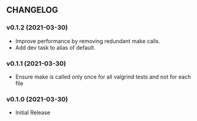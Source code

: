 ## CHANGELOG

### v0.1.2 (2021-03-30)

* Improve performance by removing redundant make calls.
* Add dev task to alias of default.

### v0.1.1 (2021-03-30)

* Ensure make is called only once for all valgrind tests and not for each file

### v0.1.0 (2021-03-30)

* Initial Release

